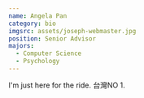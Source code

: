 ```yaml
---
name: Angela Pan
category: bio
imgsrc: assets/joseph-webmaster.jpg
position: Senior Advisor
majors:
  - Computer Science
  - Psychology
---
```

I'm just here for the ride. 台灣NO 1.
